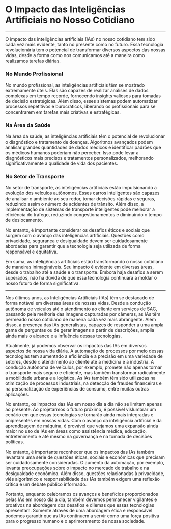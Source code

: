 # O Impacto das Inteligências Artificiais no Nosso Cotidiano
---

O impacto das inteligências artificiais (IAs) no nosso cotidiano tem sido cada vez mais evidente, tanto no presente como no futuro. Essa tecnologia revolucionária tem o potencial de transformar diversos aspectos das nossas vidas, desde a forma como nos comunicamos até a maneira como realizamos tarefas diárias.

### No Mundo Profissional

No mundo profissional, as inteligências artificiais têm se mostrado extremamente úteis. Elas são capazes de realizar análises de dados complexas em tempo recorde, fornecendo insights valiosos para tomadas de decisão estratégicas. Além disso, esses sistemas podem automatizar processos repetitivos e burocráticos, liberando os profissionais para se concentrarem em tarefas mais criativas e estratégicas.

### Na Área da Saúde

Na área da saúde, as inteligências artificiais têm o potencial de revolucionar o diagnóstico e tratamento de doenças. Algoritmos avançados podem analisar grandes quantidades de dados médicos e identificar padrões que os médicos humanos poderiam não perceber. Isso pode levar a diagnósticos mais precisos e tratamentos personalizados, melhorando significativamente a qualidade de vida dos pacientes.

### No Setor de Transporte

No setor de transporte, as inteligências artificiais estão impulsionando a evolução dos veículos autônomos. Esses carros inteligentes são capazes de analisar o ambiente ao seu redor, tomar decisões rápidas e seguras, reduzindo assim o número de acidentes de trânsito. Além disso, a implementação de sistemas de transporte inteligentes pode melhorar a eficiência do tráfego, reduzindo congestionamentos e diminuindo o tempo de deslocamento.

No entanto, é importante considerar os desafios éticos e sociais que surgem com o avanço das inteligências artificiais. Questões como privacidade, segurança e desigualdade devem ser cuidadosamente abordadas para garantir que a tecnologia seja utilizada de forma responsável e equitativa.

Em suma, as inteligências artificiais estão transformando o nosso cotidiano de maneiras inimagináveis. Seu impacto é evidente em diversas áreas, desde o trabalho até a saúde e o transporte. Embora haja desafios a serem superados, não há dúvida de que essa tecnologia continuará a moldar o nosso futuro de forma significativa.

---

Nos últimos anos, as Inteligências Artificiais (IAs) têm se destacado de forma notável em diversas áreas de nossas vidas. Desde a condução autônoma de veículos até o atendimento ao cliente em serviços de SAC, passando pela melhoria das imagens capturadas por câmeras, as IAs têm permeado nosso cotidiano de maneira cada vez mais abrangente. Além disso, a presença das IAs generalistas, capazes de responder a uma ampla gama de perguntas ou de gerar imagens a partir de descrições, amplia ainda mais o alcance e a influência dessas tecnologias.

Atualmente, já podemos observar os impactos das IAs em diversos aspectos de nossa vida diária. A automação de processos por meio dessas tecnologias tem aumentado a eficiência e a precisão em uma variedade de setores, desde o atendimento ao cliente até a medicina e a indústria. A condução autônoma de veículos, por exemplo, promete não apenas tornar o transporte mais seguro e eficiente, mas também transformar radicalmente a mobilidade urbana e a logística. As IAs também têm sido utilizadas na otimização de processos industriais, na detecção de fraudes financeiras e na personalização de experiências de consumo, entre muitas outras aplicações.

No entanto, os impactos das IAs em nosso dia a dia não se limitam apenas ao presente. Ao projetarmos o futuro próximo, é possível vislumbrar um cenário em que essas tecnologias se tornarão ainda mais integradas e onipresentes em nossas vidas. Com o avanço da inteligência artificial e da aprendizagem de máquina, é provável que vejamos uma expansão ainda maior no uso de IAs em áreas como assistência médica, educação, entretenimento e até mesmo na governança e na tomada de decisões políticas.

No entanto, é importante reconhecer que os impactos das IAs também levantam uma série de questões éticas, sociais e econômicas que precisam ser cuidadosamente consideradas. O aumento da automação, por exemplo, levanta preocupações sobre o impacto no mercado de trabalho e na desigualdade econômica. Além disso, questões relacionadas à privacidade, viés algorítmico e responsabilidade das IAs também exigem uma reflexão crítica e um debate público informado.

Portanto, enquanto celebramos os avanços e benefícios proporcionados pelas IAs em nosso dia a dia, também devemos permanecer vigilantes e proativos na abordagem dos desafios e dilemas que essas tecnologias apresentam. Somente através de uma abordagem ética e responsável podemos garantir que as IAs continuem a servir como uma força positiva para o progresso humano e o aprimoramento de nossa sociedade.